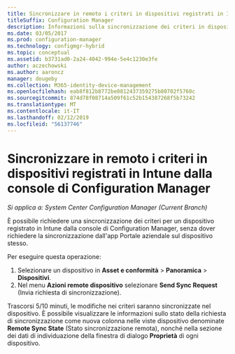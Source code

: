 ```yaml
---
title: Sincronizzare in remoto i criteri in dispositivi registrati in Intune
titleSuffix: Configuration Manager
description: Informazioni sulla sincronizzazione dei criteri in dispositivi registrati in Intune dalla console di Configuration Manager
ms.date: 03/05/2017
ms.prod: configuration-manager
ms.technology: configmgr-hybrid
ms.topic: conceptual
ms.assetid: b3731ad0-2a24-4042-994e-5e4c1230e3fe
author: aczechowski
ms.author: aaroncz
manager: dougeby
ms.collection: M365-identity-device-management
ms.openlocfilehash: eab8f812b8772be0812437359275b80702f5760c
ms.sourcegitcommit: 874d78f08714a509f61c52b154387268f5b73242
ms.translationtype: MT
ms.contentlocale: it-IT
ms.lasthandoff: 02/12/2019
ms.locfileid: "56137746"
---
```

# <a name="remotely-synchronize-policy-on-intune-enrolled-devices-from-the-configuration-manager-console"></a>Sincronizzare in remoto i criteri in dispositivi registrati in Intune dalla console di Configuration Manager

*Si applica a: System Center Configuration Manager (Current Branch)*


È possibile richiedere una sincronizzazione dei criteri per un dispositivo registrato in Intune dalla console di Configuration Manager, senza dover richiedere la sincronizzazione dall'app Portale aziendale sul dispositivo stesso. 

Per eseguire questa operazione:

1.  Selezionare un dispositivo in **Asset e conformità** > **Panoramica** > **Dispositivi**.
2.  Nel menu **Azioni remote dispositivo** selezionare **Send Sync Request** (Invia richiesta di sincronizzazione).


Trascorsi 5/10 minuti, le modifiche nei criteri saranno sincronizzate nel dispositivo. È possibile visualizzare le informazioni sullo stato della richiesta di sincronizzazione come nuova colonna nelle viste dispositivo denominate **Remote Sync State** (Stato sincronizzazione remota), nonché nella sezione dei dati di individuazione della finestra di dialogo **Proprietà** di ogni dispositivo.
